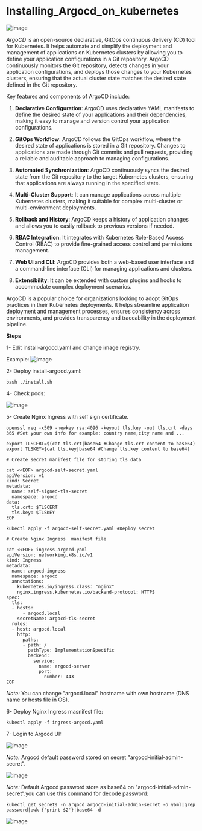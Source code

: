 # Installing_Argocd_on_kubernetes

![image](https://github.com/IMAN-NAMJOOYAN/Installing_Argocd_on_kubernetes/assets/16554389/5b561788-c9ea-4404-ba48-f506a52474b7)

*ArgoCD* is an open-source declarative, GitOps continuous delivery (CD) tool for Kubernetes. It helps automate and simplify the deployment and management of applications on Kubernetes clusters by allowing you to define your application configurations in a Git repository. ArgoCD continuously monitors the Git repository, detects changes in your application configurations, and deploys those changes to your Kubernetes clusters, ensuring that the actual cluster state matches the desired state defined in the Git repository.

Key features and components of ArgoCD include:

1. **Declarative Configuration**: ArgoCD uses declarative YAML manifests to define the desired state of your applications and their dependencies, making it easy to manage and version control your application configurations.

2. **GitOps Workflow**: ArgoCD follows the GitOps workflow, where the desired state of applications is stored in a Git repository. Changes to applications are made through Git commits and pull requests, providing a reliable and auditable approach to managing configurations.

3. **Automated Synchronization**: ArgoCD continuously syncs the desired state from the Git repository to the target Kubernetes clusters, ensuring that applications are always running in the specified state.

4. **Multi-Cluster Support**: It can manage applications across multiple Kubernetes clusters, making it suitable for complex multi-cluster or multi-environment deployments.

5. **Rollback and History**: ArgoCD keeps a history of application changes and allows you to easily rollback to previous versions if needed.

6. **RBAC Integration**: It integrates with Kubernetes Role-Based Access Control (RBAC) to provide fine-grained access control and permissions management.

7. **Web UI and CLI**: ArgoCD provides both a web-based user interface and a command-line interface (CLI) for managing applications and clusters.

8. **Extensibility**: It can be extended with custom plugins and hooks to accommodate complex deployment scenarios.

ArgoCD is a popular choice for organizations looking to adopt GitOps practices in their Kubernetes deployments. It helps streamline application deployment and management processes, ensures consistency across environments, and provides transparency and traceability in the deployment pipeline.



**Steps**

1- Edit install-argocd.yaml and change image registry.

Example:
![image](https://github.com/IMAN-NAMJOOYAN/Installing_Argocd_on_kubernetes/assets/16554389/53da33dd-6c58-4edd-8855-65dac0b9b687)

2- Deploy install-argocd.yaml:
```
bash ./install.sh
```
4- Check pods:

![image](https://github.com/IMAN-NAMJOOYAN/Installing_Argocd_on_kubernetes/assets/16554389/550b6731-c4c7-4eac-b7bd-c55b10560f7a)

5- Create Nginx Ingress with self sign certificate.
```
openssl req -x509 -newkey rsa:4096 -keyout tls.key -out tls.crt -days 365 #Set your own info for example: country name,city name and ...
```
```
export TLSCERT=$(cat tls.crt|base64 #Change tls.crt content to base64)
export TLSKEY=$cat tls.key|base64 #Change tls.key content to base64)
```
```
# Create secret manifest file for storing tls data

cat <<EOF> argocd-self-secret.yaml
apiVersion: v1
kind: Secret
metadata:
  name: self-signed-tls-secret
  namespace: argocd
data:
  tls.crt: $TLSCERT
  tls.key: $TLSKEY
EOF

```
```
kubectl apply -f argocd-self-secret.yaml #Deploy secret
```
```
# Create Nginx Ingress  manifest file

cat <<EOF> ingress-argocd.yaml
apiVersion: networking.k8s.io/v1
kind: Ingress
metadata:
  name: argocd-ingress
  namespace: argocd
  annotations:
    kubernetes.io/ingress.class: "nginx"
    nginx.ingress.kubernetes.io/backend-protocol: HTTPS
spec:
  tls:
  - hosts:
      - argocd.local
    secretName: argocd-tls-secret
  rules:
  - host: argocd.local
    http:
      paths:
      - path: /
        pathType: ImplementationSpecific
        backend:
          service:
            name: argocd-server
            port:
              number: 443
EOF

```
*Note:* You can change "argocd.local" hostname with own hostname (DNS name or hosts file in OS).

6- Deploy  Nginx Ingress masnifest file:
```
kubectl apply -f ingress-argocd.yaml
```
7- Login to Argocd UI:

![image](https://github.com/IMAN-NAMJOOYAN/Installing_Argocd_on_kubernetes/assets/16554389/8e85f1fd-620a-4899-ac86-b84d4262cc53)

*Note:* Argocd default password stored on secret "argocd-initial-admin-secret".

![image](https://github.com/IMAN-NAMJOOYAN/Installing_Argocd_on_kubernetes/assets/16554389/5a0f32a6-f163-4887-ae53-a77cd436d97f)

*Note:* Default Argocd password store as base64 on "argocd-initial-admin-secret".you can use this command for decode password:
```
kubectl get secrets -n argocd argocd-initial-admin-secret -o yaml|grep password|awk {'print $2'}|base64 -d
```

![image](https://github.com/IMAN-NAMJOOYAN/Installing_Argocd_on_kubernetes/assets/16554389/2ac53094-cf91-4240-acf4-61cddbd725ba)






